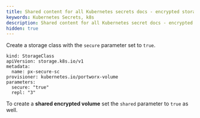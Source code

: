 ```yaml
---
title: Shared content for all Kubernetes secrets docs - encrypted storage class spec
keywords: Kubernetes Secrets, k8s
description: Shared content for all Kubernetes secret docs - encrypted storage class spec
hidden: true
---
```


Create a storage class with the `secure` parameter set to `true`.
```text
kind: StorageClass
apiVersion: storage.k8s.io/v1
metadata:
  name: px-secure-sc
provisioner: kubernetes.io/portworx-volume
parameters:
  secure: "true"
  repl: "3"
```

To create a **shared encrypted volume** set the `shared` parameter to `true` as well.
